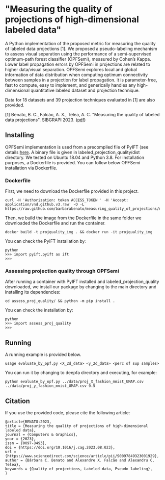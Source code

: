 # "Measuring the quality of projections of high-dimensional labeled data"

A Python implementation of the proposed metric for measuring the quality of labeled data projections [1]. We proposed a pseudo-labeling mechanism to assess visual separation using the performance of a semi-supervised optimum-path forest classifier (OPFSemi), measured by Cohen’s Kappa. Lower label propagation errors by OPFSemi in projections are related to higher data/visual separation. OPFSemi explores local and global information of data distribution when computing optimum connectivity between samples in a projection for label propagation. It is parameter-free, fast to compute, easy to implement, and generically handles any high-dimensional quantitative labeled dataset and projection technique. 

Data for 18 datasets and 39 projection techniques evaluated in [1] are also provided. 

[1] Benato, B. C., Falcão, A. X., Telea, A. C. "Measuring the quality of labeled data projections". SIBGRAPI 2023. ([pdf](https://www.sciencedirect.com/science/article/abs/pii/S0097849323001929))

## Installing

OPFSemi implementation is used from a precompiled file of PyIFT (see details [here](https://github.com/JoOkuma/PyIFT). A binary file is given in labeled_projection_quality/dist directory. We tested on Ubuntu 18.04 and Python 3.8. For installation purposes, a Dockerfile is provided. You can follow below OPFSemi installation via Dockerfile.

### Dockerfile 

First, we need to download the Dockerfile provided in this project.
```
curl -H 'Authorization: token ACCESS_TOKEN ' -H 'Accept: application/vnd.github.v3.raw' -O -L https://raw.github.com/barbarabenato/measuring_quality_of_projections/main/Dockerfile
```

Then, we build the image from the Dockerfile in the same folder we downloaded the Dockerfile and run the container. 

```
docker build -t projquality_img . && docker run -it projquality_img 
```

You can check the PyIFT installation by:
```
python
>>> import pyift.pyift as ift
>>>
```


### Assessing projection quality through OPFSemi
After running a container with PyIFT installed and labeled_projection_quality downloaded, we install our package by changing to the main directory and installing its dependencies:
```
cd assess_proj_quality/ && python -m pip install .
```

You can check the installation by:
```
python
>>> import assess_proj_quality
>>>
```

## Running
A running example is provided below. 
```
usage evaluate_by_opf.py <X_2d_data> <y_2d_data> <perc of sup samples>
```

You can run it by changing to deepfa directory and executing, for example:
```
python evaluate_by_opf.py ../data/proj_X_fashion_mnist_UMAP.csv ../data/proj_y_fashion_mnist_UMAP.csv 0.5 
```

## Citation
If you use the provided code, please cite the following article:
```
@article{BENATO:2023,
title = {Measuring the quality of projections of high-dimensional labeled data},
journal = {Computers & Graphics},
year = {2023},
issn = {0097-8493},
doi = {https://doi.org/10.1016/j.cag.2023.08.023},
url = {https://www.sciencedirect.com/science/article/pii/S0097849323001929},
author = {Bárbara C. Benato and Alexandre X. Falcão and Alexandru C. Telea},
keywords = {Quality of projections, Labeled data, Pseudo labeling},
}
```

